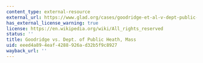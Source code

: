 ```yaml
---
content_type: external-resource
external_url: https://www.glad.org/cases/goodridge-et-al-v-dept-public-health/
has_external_license_warning: true
license: https://en.wikipedia.org/wiki/All_rights_reserved
status: ''
title: Goodridge vs. Dept. of Public Heath, Mass
uid: eeed4a89-4eaf-4288-926a-d32b5f9c8927
wayback_url: ''
---
```

